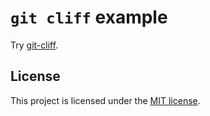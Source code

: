 # `git cliff` example

Try [git-cliff](https://github.com/orhun/git-cliff).

## License

This project is licensed under the [MIT license](LICENSE).
